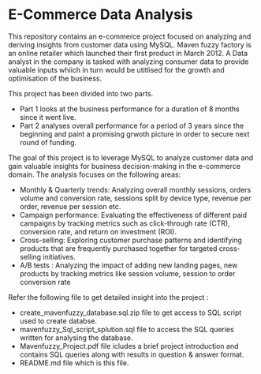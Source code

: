 
# E-Commerce Data Analysis

This repository contains an e-commerce project focused on analyzing and deriving insights from customer data using MySQL. Maven fuzzy factory is an online retailer which launched their first product in March 2012. A Data analyst in the company is tasked with analyzing consumer data to provide valuable inputs whiich in turn would be utitlised for the growth and optimisation of the business.

This project has been divided into two parts. 
- Part 1 looks at the business performance for a duration of 8 months since it went live.
- Part 2 analyses overall performance for a period of 3 years since the beginning and paint a promising grwoth picture in order to secure next round of funding.
  
The goal of this project is to leverage MySQL to analyze customer data and gain valuable insights for business decision-making in the e-commerce domain. The analysis focuses on the following areas:

- Monthly & Quarterly trends: Analyzing overall monthly sessions, orders volume and conversion rate, sessions split by device type, revenue per order, revenue per session etc.
- Campaign performance: Evaluating the effectiveness of different paid campaigns by tracking metrics such as click-through rate (CTR), conversion rate, and return on investment (ROI).
- Cross-selling: Exploring customer purchase patterns and identifying products that are frequently purchased together for targeted cross-selling initiatives.
- A/B tests : Analyzing the impact of adding new landing pages, new products by tracking metrics like session volume, session to order conversion rate

Refer the following file to get detailed insight into the project : 
- create_mavenfuzzy_database.sql.zip file to get access to SQL script used to create databse.
- mavenfuzzy_Sql_script_splution.sql file to access the SQL queries written for analysing the database.
- Mavenfuzzy_Project.pdf file icludes a brief project introduction and contains SQL queries along with results in question & answer format. 
- README.md file which is this file.
